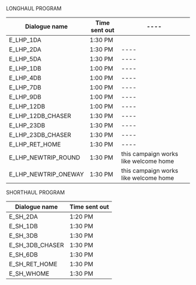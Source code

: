 LONGHAUL PROGRAM

| Dialogue name  | Time sent out | ----|
| ---- | ----| ----|
| E_LHP_1DA  | 1:30 PM  | |
| E_LHP_2DA  | 1:30 PM  | ----|
| E_LHP_5DA  | 1:30 PM  | ----|
| E_LHP_1DB  | 1:00 PM  | ----|
| E_LHP_4DB  | 1:00 PM  | ----|
| E_LHP_7DB  | 1:00 PM  | ----|
| E_LHP_9DB  | 1:00 PM  | ----|
| E_LHP_12DB  | 1:00 PM  | ----|
| E_LHP_12DB_CHASER  | 1:30 PM  | ----|
| E_LHP_23DB | 1:30 PM  | ----|
| E_LHP_23DB_CHASER  | 1:30 PM  | ----|
| E_LHP_RET_HOME  | 1:30 PM  | ----|
| E_LHP_NEWTRIP_ROUND  | 1:30 PM  | this campaign works like welcome home |
| E_LHP_NEWTRIP_ONEWAY  | 1:30 PM | this campaign works like welcome home |

SHORTHAUL PROGRAM

| Dialogue name  | Time sent out |
| ---- | ---- |
| E_SH_2DA  | 1:20 PM  |
| E_SH_1DB | 1:30 PM
| E_SH_3DB  | 1:30 PM  |
| E_SH_3DB_CHASER | 1:30 PM |
| E_SH_6DB  | 1:30 PM  |
| E_SH_RET_HOME | 1:30 PM  |
| E_SH_WHOME  | 1:30 PM  |
